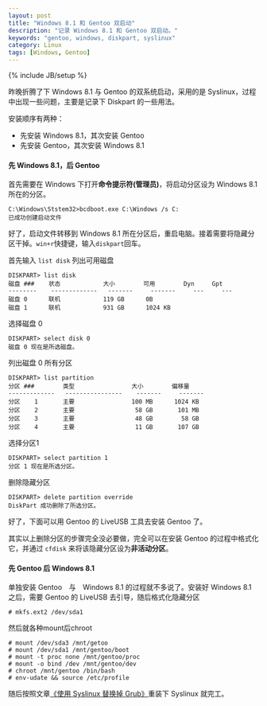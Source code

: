 ```yaml
---
layout: post
title: "Windows 8.1 和 Gentoo 双启动"
description: "记录 Windows 8.1 和 Gentoo 双启动。"
keywords: "gentoo, windows, diskpart, syslinux"
category: Linux
tags: [Windows, Gentoo]
---
```

{% include JB/setup %}

昨晚折腾了下 Windows 8.1 与 Gentoo 的双系统启动，采用的是 Syslinux，过程中出现一些问题，主要是记录下 Diskpart 的一些用法。

安装顺序有两种：

- 先安装 Windows 8.1，其次安装 Gentoo
- 先安装 Gentoo，其次安装 Windows 8.1

<!-- more -->
#### 先 Windows 8.1，后 Gentoo

首先需要在 Windows 下打开**命令提示符(管理员)**，将启动分区设为 Windows 8.1 所在的分区。

    C:\Windows\Ststem32>bcdboot.exe C:\Windows /s C:
    已成功创建启动文件

好了，启动文件转移到 Windows 8.1 所在分区后，重启电脑。接着需要将隐藏分区干掉。`win+r`快捷键，输入`diskpart`回车。

首先输入 `list disk` 列出可用磁盘

    DISKPART> list disk
    磁盘 ###    状态            大小        可用        Dyn     Gpt
    --------    -------------   -------     -------     ---     ---
    磁盘 0      联机            119 GB      0B
    磁盘 1      联机            931 GB      1024 KB

选择磁盘 0

    DISKPART> select disk 0
    磁盘 0 现在是所选磁盘。

列出磁盘 0 所有分区

    DISKPART> list partition
    分区 ###        类型                大小        偏移量
    -------------   ----------------    -------     -------
    分区    1       主要                100 MB      1024 KB
    分区    2       主要                 58 GB       101 MB
    分区    3       主要                 48 GB        58 GB
    分区    4       主要                 11 GB       107 GB

选择分区1

    DISKPART> select partition 1
    分区 1 现在是所选分区。

删除隐藏分区

    DISKPART> delete partition override
    DiskPart 成功删除了所选分区。

好了，下面可以用 Gentoo 的 LiveUSB 工具去安装 Gentoo 了。

其实以上删除分区的步骤完全没必要做，完全可以在安装 Gentoo 的过程中格式化它，并通过 `cfdisk` 来将该隐藏分区设为**非活动分区**。

#### 先 Gentoo 后 Windows 8.1

单独安装 Gentoo　与　Windows 8.1 的过程就不多说了。安装好 Windows 8.1 之后，需要 Gentoo 的 LiveUSB 去引导，随后格式化隐藏分区

    # mkfs.ext2 /dev/sda1

然后就各种mount后chroot

    # mount /dev/sda3 /mnt/getoo
    # mount /dev/sda1 /mnt/gentoo/boot
    # mount -t proc none /mnt/gentoo/proc
    # mount -o bind /dev /mnt/gentoo/dev
    # chroot /mnt/gentoo /bin/bash
    # env-udate && source /etc/profile

随后按照文章[《使用 Syslinux 替换掉 Grub》](/linux/2013-09/syslinux-instead-of-grub.html)重装下 Syslinux 就完工。
